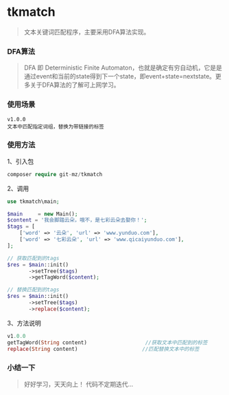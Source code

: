# tkmatch
>文本关键词匹配程序，主要采用DFA算法实现。

### DFA算法
>DFA 即 Deterministic Finite Automaton，也就是确定有穷自动机，它是是通过event和当前的state得到下一个state，即event+state=nextstate。更多关于DFA算法的了解可上网学习。

### 使用场景
```
v1.0.0
文本中匹配指定词组，替换为带链接的标签

```

### 使用方法

1、引入包

```php
composer require git-mz/tkmatch
```
2、调用
```php
use tkmatch\main;

$main     = new Main();
$content = '我会脚踏云朵，哦不，是七彩云朵去娶你！';
$tags = [
    ['word' => '云朵', 'url' => 'www.yunduo.com'],
    ['word' => '七彩云朵', 'url' => 'www.qicaiyunduo.com'],
];

// 获取匹配到的tags
$res = $main::init()
	   ->setTree($tags)
       ->getTagWord($content);

// 替换匹配到的tags
$res = $main::init()
	   ->setTree($tags)
       ->replace($content);

```
3、方法说明
```php
v1.0.0
getTagWord(String content)					 //获取文本中匹配到的标签
replace(String content)						//匹配替换文本中的标签
```

### 小结一下
> 好好学习，天天向上！
> 代码不定期迭代...

